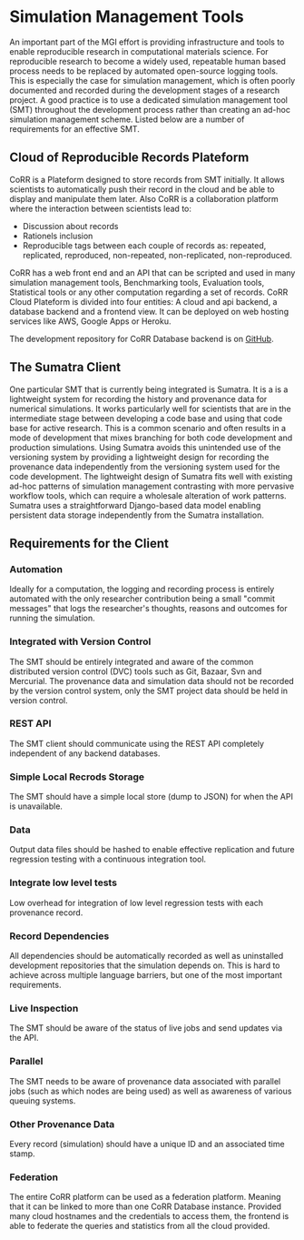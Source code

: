 # Simulation Management Tools

An important part of the MGI effort is providing infrastructure and
tools to enable reproducible research in computational materials
science. For reproducible research to become a widely used, repeatable
human based process needs to be replaced by automated open-source
logging tools. This is especially the case for simulation management,
which is often poorly documented and recorded during the development
stages of a research project. A good practice is to use a dedicated
simulation management tool (SMT) throughout the development process
rather than creating an ad-hoc simulation management scheme. Listed
below are a number of requirements for an effective SMT.

## Cloud of Reproducible Records Plateform

CoRR is a Plateform designed to store records from SMT initially.
It allows scientists to automatically push their record in the cloud
and be able to display and manipulate them later. Also CoRR is a 
collaboration platform where the interaction between scientists lead to:
- Discussion about records
- Rationels inclusion
- Reproducible tags between each couple of records as: repeated, replicated,
reproduced, non-repeated, non-replicated, non-reproduced.

CoRR has a web front end and an API that can be scripted and 
used in many simulation management tools, Benchmarking tools, Evaluation tools,
Statistical tools or any other computation regarding a set of records.
CoRR Cloud Plateform is divided into four entities: A cloud and api
backend, a database backend and a frontend view. It can be deployed on
web hosting services like AWS, Google Apps or Heroku.

The development repository for CoRR Database backend is on
[GitHub](https://github.com/faical-yannick-congo/corr-db).

## The Sumatra Client

One particular SMT that is currently being integrated is Sumatra. It is
a is a lightweight system for recording the history and provenance
data for numerical simulations. It works particularly well for
scientists that are in the intermediate stage between developing a
code base and using that code base for active research. This is a
common scenario and often results in a mode of development that mixes
branching for both code development and production simulations. Using
Sumatra avoids this unintended use of the versioning system by
providing a lightweight design for recording the provenance data
independently from the versioning system used for the code
development. The lightweight design of Sumatra fits well with existing
ad-hoc patterns of simulation management contrasting with more
pervasive workflow tools, which can require a wholesale alteration of
work patterns. Sumatra uses a straightforward Django-based data model
enabling persistent data storage independently from the Sumatra
installation.

## Requirements for the Client

### Automation

Ideally for a computation, the logging and recording process is entirely
automated with the only researcher contribution being a small 
"commit messages" that logs the researcher's thoughts, reasons and 
outcomes for running the simulation.

### Integrated with Version Control

The SMT should be entirely integrated and aware of the common
distributed version control (DVC) tools such as Git, Bazaar, Svn and
Mercurial. The provenance data and simulation data should not be
recorded by the version control system, only the SMT project data
should be held in version control.

### REST API

The SMT client should communicate using the REST API completely
independent of any backend databases.

### Simple Local Recrods Storage

The SMT should have a simple local store (dump to JSON) for when the
API is unavailable.

### Data

Output data files should be hashed to enable effective replication and
future regression testing with a continuous integration tool.

### Integrate low level tests

Low overhead for integration of low level regression tests with each
provenance record.

### Record Dependencies

All dependencies should be automatically recorded as well as
uninstalled development repositories that the simulation depends
on. This is hard to achieve across multiple language barriers, but one
of the most important requirements.

### Live Inspection

The SMT should be aware of the status of live jobs and send updates
via the API.

### Parallel

The SMT needs to be aware of provenance data associated with parallel
jobs (such as which nodes are being used) as well as awareness of
various queuing systems.

### Other Provenance Data

Every record (simulation) should have a unique ID and an associated time stamp.

### Federation

The entire CoRR platform can be used as a federation platform. Meaning that it
can be linked to more than one CoRR Database instance.
Provided many cloud hostnames and the credentials to access them, the frontend
is able to federate the queries and statistics from all the cloud provided.
